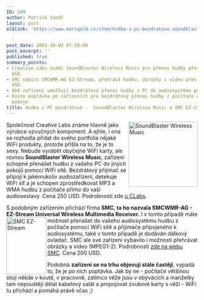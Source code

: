 ```yaml
---
ID: 549
author: Patrick Zandl
layout: post
oldlink: 'https://www.marigold.cz/item/hudba-z-pc-bezdratove-soundblaster-wireless-music-a-smc-ez-stream

  '
post_date: 2003-10-03 07:58:00
post_excerpt: ''
published: true
summary_points:
- Creative Labs uvádí SoundBlaster Wireless Music pro přenos hudby přes WiFi za 250
  USD.
- SMC nabízí SMCWMR-AG EZ-Stream, přehrává hudbu, obrázky i video přes WiFi za 200
  USD.
- Obě zařízení umožňují bezdrátový přenos hudby z PC do audiosystému pomocí WiFi.
- Roste poptávka po zařízeních pro bezdrátový přenos hudby z počítače do obývacího
  pokoje.
title: Hudba z PC bezdrátově -  SoundBlaster Wireless Music a SMC EZ-Stream
---
```


<p>
<IMG height=172 alt="SoundBlaster Wireless Music" src="/wp-content/uploads/soudblasterwless.jpg" width=182 align=right>Společnost Creative Labs známe hlavně jako výrobce ozvučných komponent. A ejhle, i ona se rozhodla přidat do svého portfolia nějaké WiFi produkty, protože přišla na to, že je to sexy. Nebude vyrábět obyčejné WiFi karty, ale rovnou <STRONG>SoundBlaster Wireless Music</STRONG>, zařízení schopné přenášet hudbu z vašeho PC do jiných pokojů pomocí WiFi sítě. Bezdrátový přijímač se připojí k jakémukoliv audiozařízení, detekuje WiFi síť a je schopen zprostředkovat MP3 a WMA hudbu z počítače přímo do vaší audiosestavy. Cena 250 USD. Podrobnosti zde <A href="http://www.americas.creative.com/products/product.asp?product=2092" target=_blank>u CLabs</A>.</p>

<p>
S podobným zařízením přichází firma <STRONG>SMC, ta ho nazvala SMCWMR-AG - EZ-Stream Universal Wireless Multimedia Receiver.</STRONG> I v tomto případě máte možnost přenášet do <IMG height=150 alt="SMC EZ-Stream" src="/wp-content/uploads/smc-ezstream.jpg" width=105 align=left>vašeho audiosystému hudbu z počítače pomocí WiFi sítě a přijímače připojeného k audiosystému, také v tomto případě je dodáván dálkový ovladač. SMC ale své zařízení vybavilo i možnosti přehrávat obrázky a video (MPEG1-2). Podrobnosti <A href="http://www.smc.com/index.cfm?sec=Products&amp;pg=Product-Details&amp;prod=308&amp;site=c#overview" target=_blank>zde na webu SMC</A>. Cena 200 USD.</p>

<p>
Podobná <STRONG>zařízení se na trhu objevují stále častěji</STRONG>, vypadá to, že je po nich poptávka. Jak by ne - počítače většinou stojí někde v koutě, v pracovně, zatímco věže jsou v obývácích a manželky tam nepouštějí dělat kabelový salát a propojovat zvukové karty s věží - WiFi tu přichází a pomáhá právě včas ;)</p>